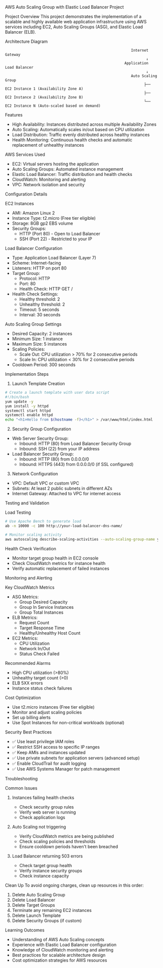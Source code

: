  AWS Auto Scaling Group with Elastic Load Balancer Project

 Project Overview
This project demonstrates the implementation of a scalable and highly available web application infrastructure using AWS services including EC2, Auto Scaling Groups (ASG), and Elastic Load Balancer (ELB).

 Architecture Diagram

                                                              Internet Gateway
                                                                     ↓
                                                           Application Load Balancer
                                                                     ↓
                                                              Auto Scaling Group
                                                                    ├── EC2 Instance 1 (Availability Zone A)
                                                                    ├── EC2 Instance 2 (Availability Zone B)
                                                                    └── EC2 Instance N (Auto-scaled based on demand)

 Features
- High Availability: Instances distributed across multiple Availability Zones
- Auto Scaling: Automatically scales in/out based on CPU utilization
- Load Distribution: Traffic evenly distributed across healthy instances
- Health Monitoring: Continuous health checks and automatic replacement of unhealthy instances

AWS Services Used
- EC2: Virtual servers hosting the application
- Auto Scaling Groups: Automated instance management
- Elastic Load Balancer: Traffic distribution and health checks
- CloudWatch: Monitoring and alerting
- VPC: Network isolation and security

Configuration Details

 EC2 Instances
- AMI: Amazon Linux 2
- Instance Type: t2.micro (Free tier eligible)
- Storage: 8GB gp2 EBS volume
- Security Groups: 
  - HTTP (Port 80) - Open to Load Balancer
  - SSH (Port 22) - Restricted to your IP

Load Balancer Configuration
- Type: Application Load Balancer (Layer 7)
- Scheme: Internet-facing
- Listeners: HTTP on port 80
- Target Group: 
  - Protocol: HTTP
  - Port: 80
  - Health Check: HTTP GET /
- Health Check Settings:
  - Healthy threshold: 2
  - Unhealthy threshold: 2
  - Timeout: 5 seconds
  - Interval: 30 seconds

Auto Scaling Group Settings
- Desired Capacity: 2 instances
- Minimum Size: 1 instance
- Maximum Size: 5 instances
- Scaling Policies:
  - Scale Out: CPU utilization > 70% for 2 consecutive periods
  - Scale In: CPU utilization < 30% for 2 consecutive periods
- Cooldown Period: 300 seconds

Implementation Steps

 1. Launch Template Creation
```bash
# Create a launch template with user data script
#!/bin/bash
yum update -y
yum install -y httpd
systemctl start httpd
systemctl enable httpd
echo "<h1>Hello from $(hostname -f)</h1>" > /var/www/html/index.html
```

2. Security Group Configuration
- Web Server Security Group:
  - Inbound: HTTP (80) from Load Balancer Security Group
  - Inbound: SSH (22) from your IP address
- Load Balancer Security Group:
  - Inbound: HTTP (80) from 0.0.0.0/0
  - Inbound: HTTPS (443) from 0.0.0.0/0 (if SSL configured)

3. Network Configuration
- VPC: Default VPC or custom VPC
- Subnets: At least 2 public subnets in different AZs
- Internet Gateway: Attached to VPC for internet access

Testing and Validation

Load Testing
```bash
# Use Apache Bench to generate load
ab -n 10000 -c 100 http://your-load-balancer-dns-name/

# Monitor scaling activity
aws autoscaling describe-scaling-activities --auto-scaling-group-name your-asg-name
```

Health Check Verification
- Monitor target group health in EC2 console
- Check CloudWatch metrics for instance health
- Verify automatic replacement of failed instances

Monitoring and Alerting

Key CloudWatch Metrics
- ASG Metrics:
  - Group Desired Capacity
  - Group In Service Instances
  - Group Total Instances
- ELB Metrics:
  - Request Count
  - Target Response Time
  - Healthy/Unhealthy Host Count
- EC2 Metrics:
  - CPU Utilization
  - Network In/Out
  - Status Check Failed

Recommended Alarms
- High CPU utilization (>80%)
- Unhealthy target count (>0)
- ELB 5XX errors
- Instance status check failures

Cost Optimization
- Use t2.micro instances (Free tier eligible)
- Monitor and adjust scaling policies
- Set up billing alerts
- Use Spot Instances for non-critical workloads (optional)

Security Best Practices
- ✅ Use least privilege IAM roles
- ✅ Restrict SSH access to specific IP ranges
- ✅ Keep AMIs and instances updated
- ✅ Use private subnets for application servers (advanced setup)
- ✅ Enable CloudTrail for audit logging
- ✅ Use AWS Systems Manager for patch management

 Troubleshooting

Common Issues
1. Instances failing health checks
   - Check security group rules
   - Verify web server is running
   - Check application logs

2. Auto Scaling not triggering
   - Verify CloudWatch metrics are being published
   - Check scaling policies and thresholds
   - Ensure cooldown periods haven't been breached

3. Load Balancer returning 503 errors
   - Check target group health
   - Verify instance security groups
   - Check instance capacity

Clean Up
To avoid ongoing charges, clean up resources in this order:
1. Delete Auto Scaling Group
2. Delete Load Balancer
3. Delete Target Groups
4. Terminate any remaining EC2 instances
5. Delete Launch Template
6. Delete Security Groups (if custom)

Learning Outcomes
- Understanding of AWS Auto Scaling concepts
- Experience with Elastic Load Balancer configuration
- Knowledge of CloudWatch monitoring and alerting
- Best practices for scalable architecture design
- Cost optimization strategies for AWS resources
